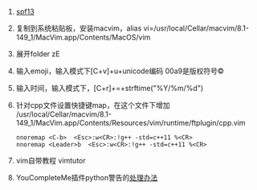 1. [spf13](https://github.com/spf13/spf13-vim)
2. 复制到系统粘贴板，安装macvim，alias vi=/usr/local/Cellar/macvim/8.1-149_1/MacVim.app/Contents/MacOS/vim
3. 展开folder zE
4. 输入emoji，输入模式下[C+v]+u+unicode编码 00a9是版权符号©
5. 输入时间，输入模式下，[C+r]+=+strftime("%Y/%m/%d")
6. 针对cpp文件设置快捷键map，在这个文件下增加
    /usr/local/Cellar/macvim/8.1-149_1/MacVim.app/Contents/Resources/vim/runtime/ftplugin/cpp.vim
    ```
    nnoremap <C-b>  <Esc>:w<CR>:!g++ -std=c++11 %<CR>
    nnoremap <Leader>b  <Esc>:w<CR>:!g++ -std=c++11 %<CR>

    ```
7. vim自带教程 vimtutor

8. YouCompleteMe插件python警告的[处理办法]("https://github.com/Valloric/YouCompleteMe/issues/3062")

